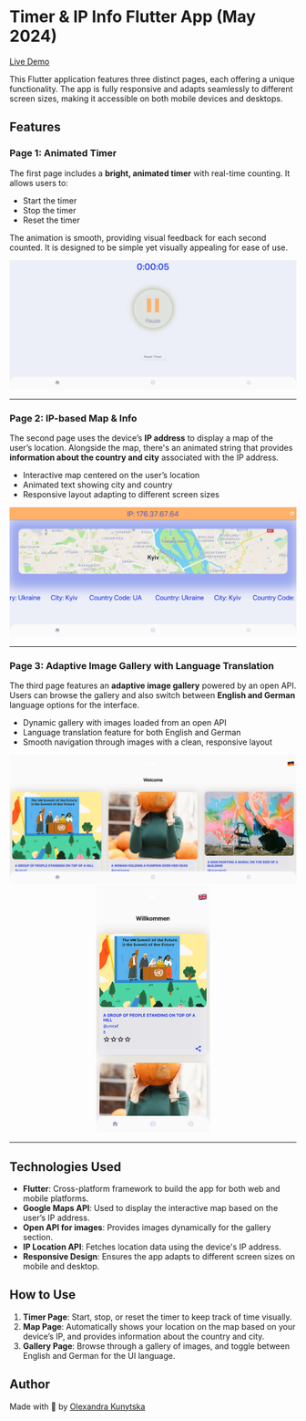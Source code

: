 # Timer & IP Info Flutter App (May 2024)

[Live Demo](https://timer-ip-flutter.web.app/)

This Flutter application features three distinct pages, each offering a unique functionality. The app is fully responsive and adapts seamlessly to different screen sizes, making it accessible on both mobile devices and desktops.

## Features

### Page 1: Animated Timer
The first page includes a **bright, animated timer** with real-time counting. It allows users to:

- Start the timer
- Stop the timer
- Reset the timer

The animation is smooth, providing visual feedback for each second counted. It is designed to be simple yet visually appealing for ease of use.

![Animated Timer](screenshots/timer.png)

---

### Page 2: IP-based Map & Info
The second page uses the device’s **IP address** to display a map of the user’s location. Alongside the map, there's an animated string that provides **information about the country and city** associated with the IP address.

- Interactive map centered on the user’s location
- Animated text showing city and country
- Responsive layout adapting to different screen sizes

![IP-based Map](screenshots/map.png)

---

### Page 3: Adaptive Image Gallery with Language Translation
The third page features an **adaptive image gallery** powered by an open API. Users can browse the gallery and also switch between **English and German** language options for the interface.

- Dynamic gallery with images loaded from an open API
- Language translation feature for both English and German
- Smooth navigation through images with a clean, responsive layout

<div align="center">
  <img src="screenshots/gallery.png" alt="Image Gallery" width="800"/>
  <img src="screenshots/mobile_gallery.png" alt="Mobile Image Gallery" width="200"/>
</div>

---

## Technologies Used

- **Flutter**: Cross-platform framework to build the app for both web and mobile platforms.
- **Google Maps API**: Used to display the interactive map based on the user’s IP address.
- **Open API for images**: Provides images dynamically for the gallery section.
- **IP Location API**: Fetches location data using the device's IP address.
- **Responsive Design**: Ensures the app adapts to different screen sizes on mobile and desktop.

## How to Use

1. **Timer Page**: Start, stop, or reset the timer to keep track of time visually.
2. **Map Page**: Automatically shows your location on the map based on your device’s IP, and provides information about the country and city.
3. **Gallery Page**: Browse through a gallery of images, and toggle between English and German for the UI language.

 ## Author
 
Made with 🧡 by [Olexandra Kunytska](https://github.com/olexandracodes)
